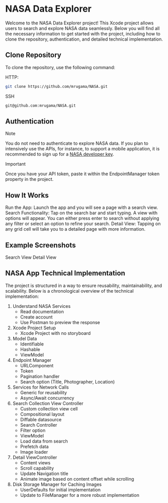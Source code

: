 # NASA Data Explorer

Welcome to the NASA Data Explorer project! This Xcode project allows users to search and explore NASA data seamlessly. Below you will find all the necessary information to get started with the project, including how to clone the repository, authentication, and detailed technical implementation.

## Clone Repository

To clone the repository, use the following command:

HTTP:
```bash
git clone https://github.com/mrugama/NASA.git

```

SSH
```bash
git@github.com:mrugama/NASA.git
```

## Authentication
> [!NOTE]
> You do not need to authenticate to explore NASA data.
If you plan to intensively use the APIs, for instance, to support a mobile application, it is recommended to sign up for a [NASA developer key](https://api.nasa.gov/#signUp).

> [!IMPORTANT]
> Once you have your API token, paste it within the EndpointManager token property in the project.

## How It Works
Run the App: Launch the app and you will see a page with a search view.
Search Functionality: Tap on the search bar and start typing. A view with options will appear. You can either press enter to search without applying any filter or select an option to refine your search.
Detail View: Tapping on any grid cell will take you to a detailed page with more information.

## Example Screenshots
Search View    Detail View

## NASA App Technical Implementation
The project is structured in a way to ensure reusability, maintainability, and scalability. Below is a chronological overview of the technical implementation:

1. Understand NASA Services
    - Read documentation
    - Create account
    - Use Postman to preview the response
2. Xcode Project Setup
    - Xcode Project with no storyboard
3. Model Data
    - Identifiable
    - Hashable
    - ViewModel
4. Endpoint Manager
    - URLComponent
    - Token
    - Pagination handler
    - Search option (Title, Photographer, Location)
5. Services for Network Calls
    - Generic for reusability
    - Async/Await concurrency
6. Search Collection View Controller
    - Custom collection view cell
    - Compositional layout
    - Diffable datasource
    - Search Controller
    - Filter option
    - ViewModel
    - Load data from search
    - Prefetch data
    - Image loader
7. Detail ViewController
    - Content views
    - Scroll capability
    - Update Navigation title
    - Animate image based on content offset while scrolling
8. Disk Storage Manager for Caching Images
    - UserDefaults for initial implementation
    - Update to FileManager for a more robust implementation
